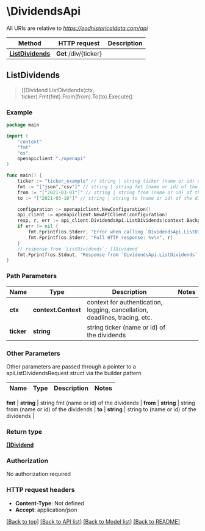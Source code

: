 # \DividendsApi

All URIs are relative to *https://eodhistoricaldata.com/api*

Method | HTTP request | Description
------------- | ------------- | -------------
[**ListDividends**](DividendsApi.md#ListDividends) | **Get** /div/{ticker} | 



## ListDividends

> []Dividend ListDividends(ctx, ticker).Fmt(fmt).From(from).To(to).Execute()





### Example

```go
package main

import (
    "context"
    "fmt"
    "os"
    openapiclient "./openapi"
)

func main() {
    ticker := "ticker_example" // string | string ticker (name or id) of the dividends
    fmt := "["json","csv"]" // string | string fmt (name or id) of the dividends
    from := "["2021-03-01"]" // string | string from (name or id) of the dividends
    to := "["2021-03-10"]" // string | string to (name or id) of the dividends

    configuration := openapiclient.NewConfiguration()
    api_client := openapiclient.NewAPIClient(configuration)
    resp, r, err := api_client.DividendsApi.ListDividends(context.Background(), ticker).Fmt(fmt).From(from).To(to).Execute()
    if err != nil {
        fmt.Fprintf(os.Stderr, "Error when calling `DividendsApi.ListDividends``: %v\n", err)
        fmt.Fprintf(os.Stderr, "Full HTTP response: %v\n", r)
    }
    // response from `ListDividends`: []Dividend
    fmt.Fprintf(os.Stdout, "Response from `DividendsApi.ListDividends`: %v\n", resp)
}
```

### Path Parameters


Name | Type | Description  | Notes
------------- | ------------- | ------------- | -------------
**ctx** | **context.Context** | context for authentication, logging, cancellation, deadlines, tracing, etc.
**ticker** | **string** | string ticker (name or id) of the dividends | 

### Other Parameters

Other parameters are passed through a pointer to a apiListDividendsRequest struct via the builder pattern


Name | Type | Description  | Notes
------------- | ------------- | ------------- | -------------

 **fmt** | **string** | string fmt (name or id) of the dividends | 
 **from** | **string** | string from (name or id) of the dividends | 
 **to** | **string** | string to (name or id) of the dividends | 

### Return type

[**[]Dividend**](Dividend.md)

### Authorization

No authorization required

### HTTP request headers

- **Content-Type**: Not defined
- **Accept**: application/json

[[Back to top]](#) [[Back to API list]](../README.md#documentation-for-api-endpoints)
[[Back to Model list]](../README.md#documentation-for-models)
[[Back to README]](../README.md)

